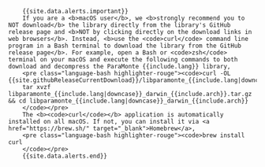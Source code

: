 
        {{site.data.alerts.important}}
        If you are a <b>macOS user</b>, we <b>strongly recommend you to NOT download</b> the library directly from the library's GitHub release page and <b>NOT by clicking directly on the download links in web browsers</b>. Instead, <b>use the <code>curl</code> command line program in a Bash terminal to download the library from the GitHub release page</b>. For example, open a Bash or <code>zsh</code> terminal on your macOS and execute the following commands to both download and decompress the ParaMonte {{include.lang}} library,  
        <pre class="language-bash highlighter-rouge"><code>curl -OL {{site.githubReleaseCurrentDownload}}/libparamonte_{{include.lang|downcase}}_darwin_{{include.arch}}.tar.gz
        tar xvzf libparamonte_{{include.lang|downcase}}_darwin_{{include.arch}}.tar.gz && cd libparamonte_{{include.lang|downcase}}_darwin_{{include.arch}}
        </code></pre>
        The <b><code>curl</code></b> application is automatically installed on all macOS. If not, you can install it via <a href="https://brew.sh/" target="_blank">Homebrew</a>,
        <pre class="language-bash highlighter-rouge"><code>brew install curl
        </code></pre>
        {{site.data.alerts.end}}